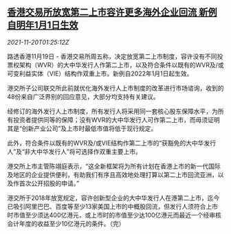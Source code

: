<!--1637371862000-->
[香港交易所放宽第二上市容许更多海外企业回流 新例自明年1月1日生效](https://cn.reuters.com/article/hkex-dual-list-rule-1120-idCNKBS2I501K)
------

<div><i>2021-11-20T01:25:12Z</i></div><p>路透香港11月19日 - 香港交易所周五称，决定放宽第二上市制度，容许没有不同投票权架构（WVR）的大中华发行人作第二上市，以及符合条件以既有的WVR及/或可变利益实体（VIE）结构作双重上市。新例自2022年1月1日起生效。</p><p>港交所子公司联交所此前就优化海外发行人上市制度的改革进行市场谘询，收到的48份来自广泛界别的回应意见，大部分均支持有关建议。</p><p>经修订的海外发行人上市制度，所有发行人将采用同一套核心股东保障水平，为所有投资者提供同等的保障；没有WVR的大中华发行人可作第二上市，而毋须证明其是“创新产业公司”及上市时最低市值将低于现行规定。</p><p>此外，符合条件以既有的WVR及/或VIE结构作第二上市的“获豁免的大中华发行人”及“非大中华发行人”将可选择作双重主要上市。</p><p>港交所上市主管陈翊庭表示，“这全新框架将为所有计划在香港上市的新一代国际及地区的企业提供便利，有助我们有序且高效地处理打算以第二上市回流亚洲，以及作首次公开招股的申请。”</p><p>港交所于2018年放宽规定，容许创新型企业的大中华发行人在港第二上市，迄今已吸引阿里巴巴、百度等至少13家美国上市的中概股回流，但发行人须符合上市时市值至少须达400亿港元，或上市时的市值至少达100亿港元而最近一个经审核会计年度的收益至少10亿港元的条件。（完）</p>
